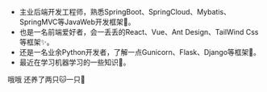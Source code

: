
- 主业后端开发工程师，熟悉SpringBoot、SpringCloud、Mybatis、SpringMVC等JavaWeb开发框架🚀。
- 也是一名前端爱好者，会一丢丢的React、Vue、Ant Design、TailWind Css等框架✨。
- 还是一名业余Python开发者，了解一点Gunicorn、Flask、Django等框架🐍。
- 最近在学习机器学习的一些知识🤖。


哦哦 还养了两只🐱一只🐶
